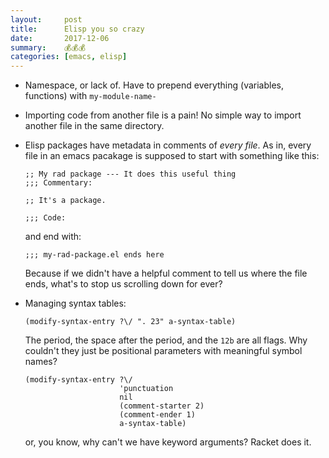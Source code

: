 ```yaml
---
layout:     post
title:      Elisp you so crazy
date:       2017-12-06
summary:    💰💰💰
categories: [emacs, elisp]
---
```


- Namespace, or lack of. Have to prepend everything (variables, functions) with `my-module-name-`

- Importing code from another file is a pain! No simple way to import another file in the same directory.

- Elisp packages have metadata in comments of *every file*. As in, every file in an emacs pacakage is supposed to start with something like this:

  ```
  ;; My rad package --- It does this useful thing
  ;;; Commentary:

  ;; It's a package.

  ;;; Code:
  ```

  and end with:

  ```
  ;;; my-rad-package.el ends here
  ```

  Because if we didn't have a helpful comment to tell us where the file ends, what's to stop us scrolling down for ever?

- Managing syntax tables:

  ```
  (modify-syntax-entry ?\/ ". 23" a-syntax-table)
  ```

  The period, the space after the period, and the `12b` are all flags. Why couldn't they just be positional parameters with meaningful symbol names?

  ```
  (modify-syntax-entry ?\/
                       'punctuation
                       nil
                       (comment-starter 2)
                       (comment-ender 1)
                       a-syntax-table)
  ```

  or, you know, why can't we have keyword arguments? Racket does it.

